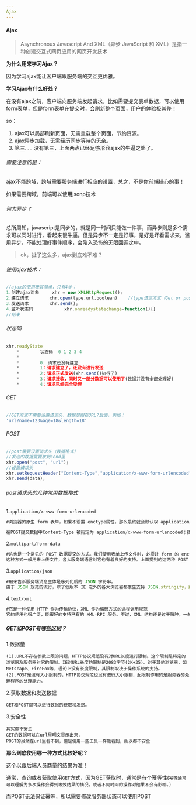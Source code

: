 ```yaml
---
Ajax
---
```


#### Ajax

> Asynchronous Javascript And XML（异步 JavaScript 和 XML）是指一种创建交互式网页应用的网页开发技术

**为什么用来学习Ajax？**

因为学习ajax能让客户端跟服务端的交互更优雅。

**学习Ajax有什么好处？**

在没有ajax之前，客户端向服务端发起请求，比如需要提交表单数据，可以使用form表单，但是form表单在提交时，会刷新整个页面，用户的体验极其差！

so：

1. ajax可以局部刷新页面，无需重载整个页面，节约资源。
2. ajax异步加载，无需经历同步等待的无奈。
3. 第三.....  没有第三，上面两点已经足够形容ajax的牛逼之处了。

###### 需要注意的是：

ajax不能跨域，跨域需要服务端进行相应的设置，总之，不是你前端操心的事！

如果需要跨域，前端可以使用jsonp技术

###### 何为异步？

总所周知，javascript是同步的，就是同一时间只能做一件事，而异步则是多个需求可以同时进行，看起来很牛逼。但是异步不一定是好事，是好是坏看需求来，滥用异步，不能处理好事件顺序，会陷入恐怖的无限回调之中。

> ok，扯了这么多，ajax到底难不难？

###### 使用ajax技术：

```js
//ajax的使用极其简单，只有4步：
1.创建ajax对象     xhr = new XMLHttpRequest();
2.建立请求        xhr.open(type,url,boolean)    //type请求方式（Get or post） url(后台接口) bool(是否异步 true是异步，false则同步)
3.发送请求        xhr.send();
4.监听状态码            xhr.onreadystatechange=function(){}
//结束
```

###### 状态码

```js
xhr.readyState
    *        状态码  0 1 2 3 4
    *
    *        0: 请求还没有建立
    *        1：请求建立了，还没有进行发送
    *        2：请求正式发送(xhr.send()执行了)
    *        3：请求接收，同时又一部分数据可以使用了(数据并没有全部处理好)
    *        4：请求已经完全受理
```

###### GET

```js
//GET方式不需要设置请求头，数据是跟在URL?后面，例如：
'url?name=123&age=18&length=18'
```

###### POST

```js
//post需要设置请求头（数据格式）
//发送的数据需要放到send里
xhr.open("post", "url");
//设置请求头
xhr.setRequestHeader("Content-Type","application/x-www-form-urlencoded");
xhr.send(data);
```

###### post请求头的几种常用数据格式

1.`application/x-www-form-urlencoded`

```js
#浏览器的原生 form 表单，如果不设置 enctype属性，那么最终就会默认以 application/x-www-form-urlencoded 方式提交数据。

在POST提交数据中Content-Type 被指定为 application/x-www-form-urlencoded；提交的数据按照 key1=val1&key2=val2 的方式进行编码，key 和 val 都进行了 URL 转码。大部分服务端语言都对这种方式有很好的支持。很多时候，我们用 Ajax 提交数据时，也是使用这种方式。
```

2.`multipart/form-data`

```js
#这也是一个常见的 POST 数据提交的方式。我们使用表单上传文件时，必须让 form 的 enctype 等于这个值。
这种方式一般用来上传文件，各大服务端语言对它也有着良好的支持。上面提到的这两种 POST 数据的方式，都是浏览器原生支持的。
```

3.`application/json`

```js
#用来告诉服务端消息主体是序列化后的 JSON 字符串。
由于 JSON 规范的流行，除了低版本 IE 之外的各大浏览器都原生支持 JSON.stringify，服务端语言也都有处理 JSON 的函数，使用 JSON 不会遇上什么麻烦。
```

4.`text/xml`

```js
#它是一种使用 HTTP 作为传输协议，XML 作为编码方式的远程调用规范
它的使用也很广泛，能很好的支持已有的 XML-RPC 服务。不过，XML 结构还是过于臃肿，一般场景用 JSON 会更灵活方便。
```

##### GET和POST有哪些区别？

1.数据量

```
(1).URL不存在参数上限的问题，HTTP协议规范没有对URL长度进行限制。这个限制是特定的浏览器及服务器对它的限制。IE对URL长度的限制是2083字节(2K+35)。对于其他浏览器，如Netscape、FireFox等，理论上没有长度限制，其限制取决于操作系统的支持。
(2).POST是没有大小限制的，HTTP协议规范也没有进行大小限制，起限制作用的是服务器的处理程序的处理能力。
```

2.获取数据和发送数据

```
GET和POST都可以进行数据的获取和发送。
```

3.安全性

```
其实都不安全
GET的数据可以在url里明文显示出来，
POST的虽然在url里看不到，但是使用一些工具一样能看到，所以都不安全
```

**那么到底使用哪一种方式比较好呢？**

这个以跟后端人员商量的结果为准！

通常，查询或者获取使用`GET`方式，因为GET获取时，通常是有个幂等性(`幂等通常可以理解为多次操作会得到等效结果的情况。或者不同时间的操作对结果不会有影响。)`

而POST无法保证幂等，所以需要修改服务器状态可以使用POST